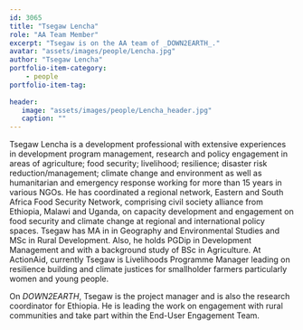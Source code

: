 ```yaml
---
id: 3065
title: "Tsegaw Lencha"
role: "AA Team Member"
excerpt: "Tsegaw is on the AA team of _DOWN2EARTH_."
avatar: "assets/images/people/Lencha.jpg"
author: "Tsegaw Lencha"
portfolio-item-category:
    - people
portfolio-item-tag:
    
header:
   image: "assets/images/people/Lencha_header.jpg"
   caption: ""
---
```


Tsegaw Lencha is a development professional with extensive experiences in development program management, research and policy engagement in areas of agriculture; food security; livelihood; resilience; disaster risk reduction/management; climate change and environment as well as humanitarian and emergency response working for more than 15 years in various NGOs. He has coordinated a regional network, Eastern and South Africa Food Security Network, comprising civil society alliance from Ethiopia, Malawi and Uganda, on capacity development and engagement on food security and climate change at regional and international policy spaces.  Tsegaw has MA in in Geography and Environmental Studies and MSc in Rural Development. Also, he holds PGDip in Development Management and with a background study of BSc in Agriculture. At ActionAid, currently Tsegaw is Livelihoods Programme Manager leading on resilience building and climate justices for smallholder farmers particularly women and young people.  

On _DOWN2EARTH_, Tsegaw is the project manager and is also the research coordinator for Ethiopia. He is leading the work on engagement with rural communities and take part within the End-User Engagement Team.
   


